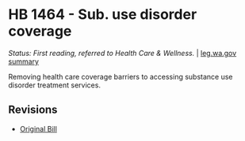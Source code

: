 # HB 1464 - Sub. use disorder coverage
*Status: First reading, referred to Health Care & Wellness.* | [leg.wa.gov summary](https://app.leg.wa.gov/billsummary?BillNumber=1464&Year=2021)

Removing health care coverage barriers to accessing substance use disorder treatment services.

## Revisions
* [Original Bill](1/)